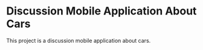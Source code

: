 # Discussion Mobile Application About Cars

This project is a discussion mobile application about cars.
